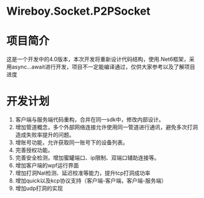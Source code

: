 # Wireboy.Socket.P2PSocket

# 项目简介

这是一个开发中的4.0版本，本次开发将重新设计代码结构，使用.Net6框架，采用async...await进行开发，项目不一定能编译通过，仅供大家参考以及了解项目进度

# 开发计划

1. 客户端与服务端代码重构，合并在同一sdk中，修改内部设计。
2. 增加管道概念，多个外部网络连接允许使用同一管道进行通讯，避免多次打洞造成失败率提升的问题。
3. 增账号功能，允许获取同一账号下的设备列表。
4. 完善授权功能。
5. 完善安全检测，增加蜜罐端口、ip限制、双端口辅助连接等。
6. 增加客户端的wpf运行界面
7. 增加打洞Nat检测、延迟校准等能力，提升tcp打洞成功率
8. 增加quick以及kcp协议支持（客户端-客户端，客户端-服务端）
9. 增加udp打洞的实现
